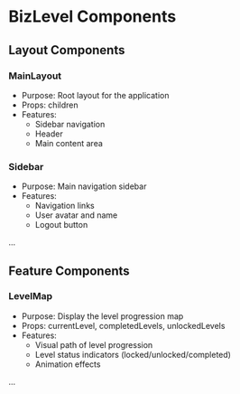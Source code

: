 # BizLevel Components

## Layout Components

### MainLayout

- Purpose: Root layout for the application
- Props: children
- Features:
  - Sidebar navigation
  - Header
  - Main content area

### Sidebar

- Purpose: Main navigation sidebar
- Features:
  - Navigation links
  - User avatar and name
  - Logout button

...

## Feature Components

### LevelMap

- Purpose: Display the level progression map
- Props: currentLevel, completedLevels, unlockedLevels
- Features:
  - Visual path of level progression
  - Level status indicators (locked/unlocked/completed)
  - Animation effects

...
